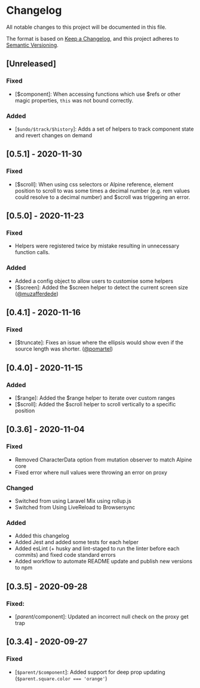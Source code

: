 # Changelog
All notable changes to this project will be documented in this file.

The format is based on [Keep a Changelog](https://keepachangelog.com/en/1.0.0/),
and this project adheres to [Semantic Versioning](https://semver.org/spec/v2.0.0.html).

## [Unreleased]
### Fixed
- [$component]: When accessing functions which use $refs or other magic properties, `this` was not bound correctly.

### Added
- [`$undo/$track/$history`]: Adds a set of helpers to track component state and revert changes on demand
## [0.5.1] - 2020-11-30
### Fixed
- [$scroll]: When using css selectors or Alpine reference, element position to scroll to was some times a decimal number (e.g. rem values could resolve to a decimal number) and $scroll was triggering an error.

## [0.5.0] - 2020-11-23
### Fixed
- Helpers were registered twice by mistake resulting in unnecessary function calls.

### Added
- Added a config object to allow users to customise some helpers
- [$screen]: Added the $screen helper to detect the current screen size ([@muzafferdede](https://github.com/muzafferdede))

## [0.4.1] - 2020-11-16
### Fixed
- [$truncate]: Fixes an issue where the ellipsis would show even if the source length was shorter. ([@pomartel](https://github.com/pomartel))

## [0.4.0] - 2020-11-15
### Added
- [$range]: Added the $range helper to iterate over custom ranges
- [$scroll]: Added the $scroll helper to scroll vertically to a specific position

## [0.3.6] - 2020-11-04
### Fixed
- Removed CharacterData option from mutation observer to match Alpine core
- Fixed error where null values were throwing an error on proxy

### Changed
- Switched from using Laravel Mix using rollup.js
- Switched from Using LiveReload to Browsersync

### Added
- Added this changelog
- Added Jest and added some tests for each helper
- Added esLint (+ husky and lint-staged to run the linter before each commits) and fixed code standard errors
- Added workflow to automate README update and publish new versions to npm

## [0.3.5] - 2020-09-28
### Fixed:
- [$parent/$component]: Updated an incorrect null check on the proxy get trap

## [0.3.4] - 2020-09-27
### Fixed
- [`$parent/$component`]: Added support for deep prop updating (`$parent.square.color === 'orange'`)
